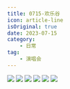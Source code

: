 ```yaml
---
title: 0715-欢乐谷
icon: article-line
isOriginal: true
date: 2023-07-15
category:
    - 日常
tag:
    - 演唱会
---
```


<div class=image-preview>
    <img src="https://media.wozsun.com/life/2023/0715001.webp"/>
    <img src="https://media.wozsun.com/life/2023/0715002.webp"/>
    <img src="https://media.wozsun.com/life/2023/0715003.webp"/>
    <img src="https://media.wozsun.com/life/2023/0715004.webp"/>
    <img src="https://media.wozsun.com/life/2023/0715005.webp"/>
    <img src="https://media.wozsun.com/life/2023/0715006.webp"/>
</div>

